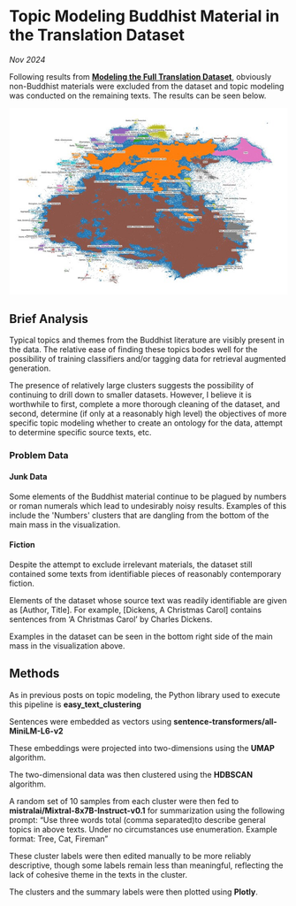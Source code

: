 # Topic Modeling Buddhist Material in the Translation Dataset

*Nov 2024*

Following results from **[Modeling the Full Translation Dataset](https://forum.openpecha.org/t/modeling-the-full-translation-dataset/85)**, obviously non-Buddhist materials were excluded from the dataset and topic modeling was conducted on the remaining texts. The results can be seen below.

![Clusters](assets/buddhist-clusters.jpeg)

## Brief Analysis

Typical topics and themes from the Buddhist literature are visibly present in the data. The relative ease of finding these topics bodes well for the possibility of training classifiers and/or tagging data for retrieval augmented generation.

The presence of relatively large clusters suggests the possibility of continuing to drill down to smaller datasets. However, I believe it is worthwhile to first, complete a more thorough cleaning of the dataset, and second, determine (if only at a reasonably high level) the objectives of more specific topic modeling whether to create an ontology for the data, attempt to determine specific source texts, etc.

### Problem Data

#### Junk Data

Some elements of the Buddhist material continue to be plagued by numbers or roman numerals which lead to undesirably noisy results. Examples of this include the 'Numbers' clusters that are dangling from the bottom of the main mass in the visualization.

#### Fiction
Despite the attempt to exclude irrelevant materials, the dataset still contained some texts from identifiable pieces of reasonably contemporary fiction.

Elements of the dataset whose source text was readily identifiable are given as [Author, Title]. For example, [Dickens, A Christmas Carol] contains sentences from ‘A Christmas Carol’ by Charles Dickens. 

Examples in the dataset can be seen in the bottom right side of the main mass in the visualization above.

## Methods

As in previous posts on topic modeling, the Python library used to execute this pipeline is **easy_text_clustering**

Sentences were embedded as vectors using **sentence-transformers/all-MiniLM-L6-v2**

These embeddings were projected into two-dimensions using the **UMAP** algorithm.

The two-dimensional data was then clustered using the **HDBSCAN** algorithm.

A random set of 10 samples from each cluster were then fed to **mistralai/Mixtral-8x7B-Instruct-v0.1** for summarization using the following prompt: “Use three words total (comma separated)to describe general topics in above texts. Under no circumstances use enumeration. Example format: Tree, Cat, Fireman”

These cluster labels were then edited manually to be more reliably descriptive, though some labels remain less than meaningful, reflecting the lack of cohesive theme in the texts in the cluster.

The clusters and the summary labels were then plotted using **Plotly**.